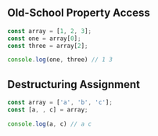 ## Old-School Property Access
```js
const array = [1, 2, 3];
const one = array[0];
const three = array[2];

console.log(one, three) // 1 3
```

## Destructuring Assignment

```js
const array = ['a', 'b', 'c'];
const [a, , c] = array;

console.log(a, c) // a c
```
